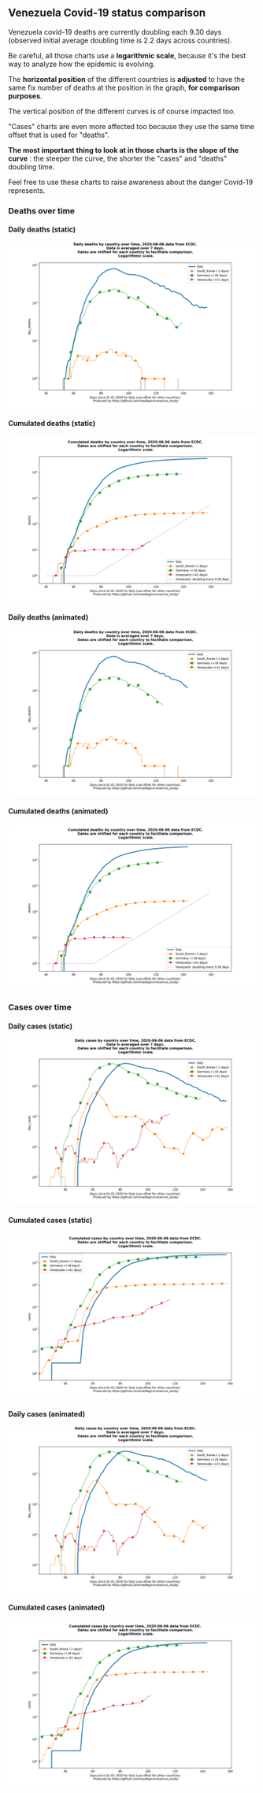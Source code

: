 ## Venezuela Covid-19 status comparison 

Venezuela covid-19 deaths are currently doubling each 9.30 days (observed initial average doubling time is 2.2 days across countries).



Be careful, all those charts use a **logarithmic scale**, because it's the best way to analyze how the epidemic is evolving.
 
The **horizontal position** of the different countries is **adjusted** to have the same fix number of deaths at the position in the graph, **for comparison purposes**.

The vertical position of the different curves is of course impacted too.

"Cases" charts are even more affected too because they use the same time offset that is used for "deaths".

**The most important thing to look at in those charts is the slope of the curve** : the steeper the curve, the shorter the "cases" and "deaths" doubling time.

Feel free to use these charts to raise awareness about the danger Covid-19 represents. 


 
### Deaths over time
 
#### Daily deaths (static)
![Venezuela covid-19 daily deaths static chart](https://raw.githubusercontent.com/madlag/coronavirus_study/master/notebooks/graphs/2020-06-06/countries/Venezuela/2020-06-06_Venezuela_day_deaths.png "Venezuela covid-19 day_deaths static chart")   
 
#### Cumulated deaths (static)
![Venezuela covid-19 cumulated deaths static chart](https://raw.githubusercontent.com/madlag/coronavirus_study/master/notebooks/graphs/2020-06-06/countries/Venezuela/2020-06-06_Venezuela_deaths.png "Venezuela covid-19 deaths static chart")   
 
#### Daily deaths (animated)
![Venezuela covid-19 daily deaths animated chart](https://raw.githubusercontent.com/madlag/coronavirus_study/master/notebooks/graphs/2020-06-06/countries/Venezuela/2020-06-06_Venezuela_day_deaths.gif "Venezuela covid-19 day_deaths animated chart")   
 
#### Cumulated deaths (animated)
![Venezuela covid-19 cumulated deaths animated chart](https://raw.githubusercontent.com/madlag/coronavirus_study/master/notebooks/graphs/2020-06-06/countries/Venezuela/2020-06-06_Venezuela_deaths.gif "Venezuela covid-19 deaths animated chart")   

 
### Cases over time
 
#### Daily cases (static)
![Venezuela covid-19 daily cases static chart](https://raw.githubusercontent.com/madlag/coronavirus_study/master/notebooks/graphs/2020-06-06/countries/Venezuela/2020-06-06_Venezuela_day_cases.png "Venezuela covid-19 day_cases static chart")   
 
#### Cumulated cases (static)
![Venezuela covid-19 cumulated cases static chart](https://raw.githubusercontent.com/madlag/coronavirus_study/master/notebooks/graphs/2020-06-06/countries/Venezuela/2020-06-06_Venezuela_cases.png "Venezuela covid-19 cases static chart")   
 
#### Daily cases (animated)
![Venezuela covid-19 daily cases animated chart](https://raw.githubusercontent.com/madlag/coronavirus_study/master/notebooks/graphs/2020-06-06/countries/Venezuela/2020-06-06_Venezuela_day_cases.gif "Venezuela covid-19 day_cases animated chart")   
 
#### Cumulated cases (animated)
![Venezuela covid-19 cumulated cases animated chart](https://raw.githubusercontent.com/madlag/coronavirus_study/master/notebooks/graphs/2020-06-06/countries/Venezuela/2020-06-06_Venezuela_cases.gif "Venezuela covid-19 cases animated chart")   

